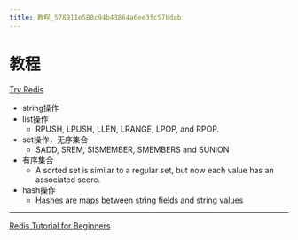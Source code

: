 ```yaml
---
title: 教程_578911e580c94b43864a6ee3fc57bdab
---
```


# 教程

[Try Redis](http://try.redis.io/)

- string操作
- list操作
    - RPUSH, LPUSH, LLEN, LRANGE, LPOP, and RPOP.
- set操作，无序集合
    - SADD, SREM, SISMEMBER, SMEMBERS and SUNION
- 有序集合
    - A sorted set is similar to a regular set, but now each value has an associated score.
- hash操作
    - Hashes are maps between string fields and string values

---

[Redis Tutorial for Beginners](%E6%95%99%E7%A8%8B%20578911e580c94b43864a6ee3fc57bdab/Redis%20Tutorial%20for%20Beginners%200469bcb4941345d7b10a40d665412a9e.md)

[](https://www.openmymind.net/2011/11/8/Redis-Zero-To-Master-In-30-Minutes-Part-1/)